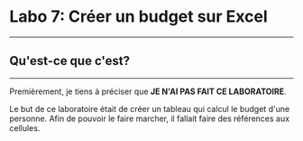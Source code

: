 # Labo 7: Créer un budget sur Excel
---

## Qu'est-ce que c'est?
---
Premièrement, je tiens à préciser que **JE N'AI PAS FAIT CE LABORATOIRE**. 

Le but de ce laboratoire était de créer un tableau qui calcul le budget d'une personne. Afin de pouvoir le faire marcher, il fallait faire des références aux cellules.